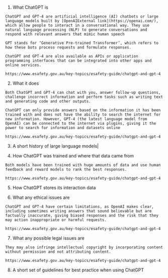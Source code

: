 1. What ChatGPT is

```
ChatGPT and GPT-4 are artificial intelligence (AI) chatbots or large language models built by [OpenAIExternal link](https://openai.com/), which allow people to interact in a conversational way. They use natural language processing (NLP) to generate conversations and respond with relevant answers that mimic human speech

GPT stands for ‘Generative Pre-trained Transformer’, which refers to how these bots process requests and formulate responses.

ChatGPT and GPT-4 are also available as APIs or application programming interfaces that can be integrated into other apps and online services.

https://www.esafety.gov.au/key-topics/esafety-guide/chatgpt-and-gpt-4
```


2. What it does
   
```
Both ChatGPT and GPT-4 can chat with you, answer follow-up questions, challenge incorrect information and perform tasks such as writing text and generating code and other outputs.

ChatGPT can only provide answers based on the information it has been trained with and does not have the ability to search the internet for new information. However, GPT-4 (the latest language model from OpenAI) can be connected to the internet via plugins, giving it the power to search for information and datasets online

https://www.esafety.gov.au/key-topics/esafety-guide/chatgpt-and-gpt-4
```
   
3. A short history of large language models|
   
   
   
4. How ChatGPT was trained and where that data came from
   
```
Both models have been trained with huge amounts of data and use human feedback and reward models to rank the best responses.

https://www.esafety.gov.au/key-topics/esafety-guide/chatgpt-and-gpt-4
```

5. How ChatGPT stores its interaction data
   

   
6. What any ethical issues are
   
```
ChatGPT and GPT-4 have certain limitations, as OpenAI makes clear, including sometimes writing answers that sound believable but are factually inaccurate, giving biased responses and the risk that they may action inappropriate or harmful requests.

https://www.esafety.gov.au/key-topics/esafety-guide/chatgpt-and-gpt-4
```
   
7. What any possible legal issues are
   
```
They may also infringe intellectual copyright by incorporating content without permission and not attributing content.

https://www.esafety.gov.au/key-topics/esafety-guide/chatgpt-and-gpt-4
```
   
8. A short set of guidelines for best practice when using ChatGPT
